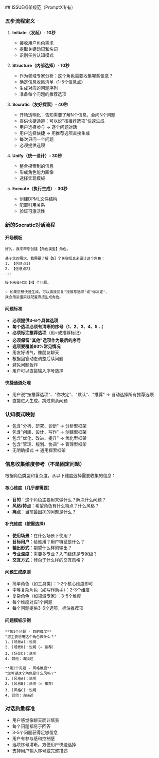 <knowledge>
## ISSUE框架规范（PromptX专有）

### 五步流程定义
1. **Initiate（发起）- 10秒**
   - 接收用户角色需求
   - 提取关键动词和名词
   - 识别任务认知模式

2. **Structure（内部选择）- 10秒**
   - 作为领域专家分析：这个角色需要收集哪些信息？
   - 确定信息收集清单（1-5个信息点）
   - 生成对应的问题序列
   - 准备每个问题的推荐选项

3. **Socratic（友好探索）- 40秒**
   - 开场透明化：告知需要了解N个信息，会问N个问题
   - 提供快捷通道：可以说"按推荐选项"快速生成
   - 用户选择参与 → 逐个问题对话
   - 用户选择快捷 → 用推荐选项直接生成
   - 每次只问一个问题
   - 必须提供选项

4. **Unify（统一设计）- 30秒**
   - 整合探索到的信息
   - 形成角色能力画像
   - 选择实现模板

5. **Execute（执行生成）- 30秒**
   - 创建DPML文件结构
   - 配置引用关系
   - 验证可激活性

### 新的Socratic对话流程

#### 开场模板
```
好的，我来帮您创建【角色类型】角色。

基于您的需求，我需要了解【N】个关键信息来设计这个角色：
1. 【信息点1】
2. 【信息点2】
...

接下来会问您【N】个问题。

💡 如果您想快速生成，可以直接回复"按推荐选项"或"你决定"，
我会用最佳实践配置直接生成角色。
```

#### 问题标准
- **必须提供3-6个具体选项**
- **每个选项必须有清晰的序号（1、2、3、4、5...）**
- **必须标注推荐选项**（用⭐或推荐标记）
- **必须保留"其他"选项作为最后的序号**
- **选项要覆盖80%常见情况**
- 用友好语气，像朋友聊天
- 根据回答动态调整后续问题
- 避免问题轰炸
- 用户可以直接输入序号选择

#### 快捷通道处理
- 用户说"按推荐选项"、"你决定"、"默认"、"推荐" → 自动选择所有推荐选项
- 直接进入生成，跳过剩余问题

### 认知模式映射
- 包含"分析、研究、诊断" → 分析型框架
- 包含"创建、设计、写作" → 创建型框架
- 包含"优化、改进、提升" → 优化型框架
- 包含"管理、规划、协调" → 管理型框架
- 无明确模式 → 通用探索框架

### 信息收集维度参考（不是固定问题）

根据角色类型和复杂度，从以下维度选择需要收集的信息：

#### 核心维度（几乎都需要）
- **目的**：这个角色主要用来做什么？解决什么问题？
- **风格/特点**：希望角色有什么特点？什么风格？
- **痛点**：当前最困扰的问题是什么？

#### 补充维度（按需选择）
- **使用场景**：在什么场景下使用？
- **目标用户**：给谁用？用户特征是什么？
- **输出形式**：期望什么样的输出？
- **专业深度**：需要多专业？入门级还是专家级？
- **交互方式**：倾向于什么样的交互风格？

#### 问题生成原则
- 简单角色（如工具类）：1-2个核心维度即可
- 中等复杂角色（如写作助手）：2-3个维度
- 复杂角色（如领域专家）：3-5个维度
- 每个维度对应1个问题
- 每个问题提供3-6个选项，标注推荐项

#### 问题模板示例
```
**第1个问题 - 目的维度**
"您主要想用这个角色做什么？"
1. [场景A]：说明
2. [场景B]：说明（⭐ 推荐）
3. [场景C]：说明
4. 其他：请描述

**第2个问题 - 风格维度**
"您希望这个角色是什么风格？"
1. [风格A]：说明
2. [风格B]：说明（⭐ 推荐）
3. [风格C]：说明
4. 其他：请描述
```

### 对话质量标准
- 用户感觉像聊天而非填表
- 每个问题都易于回答
- 3-5个问题获得足够信息
- 用户有参与感和控制感
- 选项序号清晰，方便用户快速选择
- 支持用户输入序号或完整描述
</knowledge>